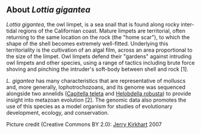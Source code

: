 About *Lottia gigantea*
-----------------------

*Lottia gigantea*, the owl limpet, is a sea snail that is found along
rocky inter-tidal regions of the Californian coast. Mature limpets are
territorial, often returning to the same location on the rock (the
\"home scar\"), to which the shape of the shell becomes extremely
well-fitted. Underlying this territoriality is the cultivation of an
algal film, across an area proportional to the size of the limpet. Owl
limpets defend their \"gardens\" against intruding owl limpets and other
species, using a range of tactics including brute force shoving and
pinching the intruder\'s soft-body between shell and rock \[1\].

*L. gigantea* has many characteristics that are representative of
molluscs and, more generally, lophotrochozoans, and its genome was
sequenced alongside two annelids ([Capitella
teleta](/Capitella_teleta/Info) and [Helobdella
robusta](/Helobdella_robusta/Info)) to provide insight into metazoan
evolution \[2\]. The genomic data also promotes the use of this species
as a model organism for studies of evolutionary development, ecology,
and conservation.

Picture credit (Creative Commons BY 2.0): [Jerry
Kirkhart](http://commons.wikimedia.org/wiki/File:Lottia_gigantea.jpg)
2007
